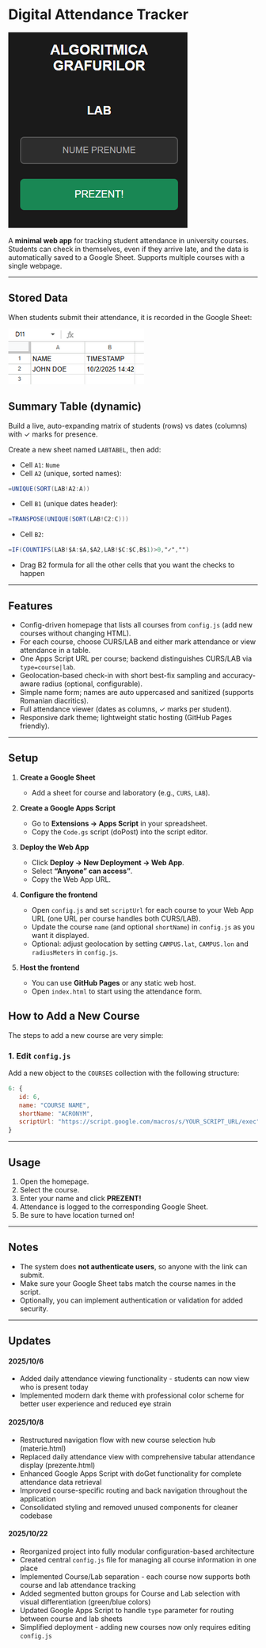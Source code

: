 # Digital Attendance Tracker

![Example Screenshot](DOCUMENTATION/example1.png)

A **minimal web app** for tracking student attendance in university courses.  
Students can check in themselves, even if they arrive late, and the data is automatically saved to a Google Sheet. Supports multiple courses with a single webpage.

---

## Stored Data

When students submit their attendance, it is recorded in the Google Sheet:

![Stored Data Screenshot](DOCUMENTATION/example2.png)

## Summary Table (dynamic)

Build a live, auto-expanding matrix of students (rows) vs dates (columns) with ✓ marks for presence.

Create a new sheet named `LABTABEL`, then add:

- Cell `A1`: `Nume`
- Cell `A2` (unique, sorted names):

```gs
=UNIQUE(SORT(LAB!A2:A))
```

- Cell `B1` (unique dates header):

```gs
=TRANSPOSE(UNIQUE(SORT(LAB!C2:C)))
```

- Cell `B2`:

```gs
=IF(COUNTIFS(LAB!$A:$A,$A2,LAB!$C:$C,B$1)>0,"✓","")
```

- Drag B2 formula for all the other cells that you want the checks to happen


---

## Features

- Config-driven homepage that lists all courses from `config.js` (add new courses without changing HTML).  
- For each course, choose CURS/LAB and either mark attendance or view attendance in a table.  
- One Apps Script URL per course; backend distinguishes CURS/LAB via `type=course|lab`.  
- Geolocation-based check-in with short best-fix sampling and accuracy-aware radius (optional, configurable).  
- Simple name form; names are auto uppercased and sanitized (supports Romanian diacritics).  
- Full attendance viewer (dates as columns, ✓ marks per student).  
- Responsive dark theme; lightweight static hosting (GitHub Pages friendly).

---

## Setup

1. **Create a Google Sheet**  
   - Add a sheet for course and laboratory (e.g., `CURS`, `LAB`).  

2. **Create a Google Apps Script**  
   - Go to **Extensions → Apps Script** in your spreadsheet.  
   - Copy the `Code.gs` script (doPost) into the script editor.  

3. **Deploy the Web App**  
   - Click **Deploy → New Deployment → Web App**.  
   - Select **“Anyone” can access”**.  
   - Copy the Web App URL.

4. **Configure the frontend**  
   - Open `config.js` and set `scriptUrl` for each course to your Web App URL (one URL per course handles both CURS/LAB).  
   - Update the course `name` (and optional `shortName`) in `config.js` as you want it displayed.  
   - Optional: adjust geolocation by setting `CAMPUS.lat`, `CAMPUS.lon` and `radiusMeters` in `config.js`.  

5. **Host the frontend**  
   - You can use **GitHub Pages** or any static web host.  
   - Open `index.html` to start using the attendance form.

## How to Add a New Course

The steps to add a new course are very simple:

### 1. Edit `config.js`

Add a new object to the `COURSES` collection with the following structure:

```javascript
6: {
   id: 6,
   name: "COURSE NAME",
   shortName: "ACRONYM",
   scriptUrl: "https://script.google.com/macros/s/YOUR_SCRIPT_URL/exec"
}
```

---

## Usage

1. Open the homepage.  
2. Select the course.  
3. Enter your name and click **PREZENT!**  
4. Attendance is logged to the corresponding Google Sheet.
5. Be sure to have location turned on!

---

## Notes

- The system does **not authenticate users**, so anyone with the link can submit.  
- Make sure your Google Sheet tabs match the course names in the script.  
- Optionally, you can implement authentication or validation for added security.

---

## Updates

####  2025/10/6
- Added daily attendance viewing functionality - students can now view who is present today
- Implemented modern dark theme with professional color scheme for better user experience and reduced eye strain

####  2025/10/8
- Restructured navigation flow with new course selection hub (materie.html)
- Replaced daily attendance view with comprehensive tabular attendance display (prezente.html)
- Enhanced Google Apps Script with doGet functionality for complete attendance data retrieval
- Improved course-specific routing and back navigation throughout the application
- Consolidated styling and removed unused components for cleaner codebase


####  2025/10/22
- Reorganized project into fully modular configuration-based architecture
- Created central `config.js` file for managing all course information in one place
- Implemented Course/Lab separation - each course now supports both course and lab attendance tracking
- Added segmented button groups for Course and Lab selection with visual differentiation (green/blue colors)
- Updated Google Apps Script to handle `type` parameter for routing between course and lab sheets
- Simplified deployment - adding new courses now only requires editing `config.js`
